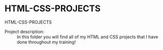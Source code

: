 # HTML-CSS-PROJECTS
<h7> HTML-CSS-PROJECTS<h7>
   
  <dt>Project description:</dt>
  <dd>In this folder you will find all of my HTML and CSS projects that I have done throughout my training!</dd>
